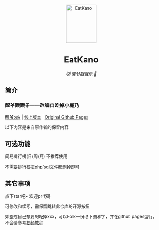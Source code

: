 <p align="center">
  <a href="http://www.pro-ivan.cn/game/stamping_xing/"><img src="http://www.pro-ivan.cn/game/stamping_xing/static/image/ClickBefore.png" width="100" height="125" alt="EatKano"></a>
</p>
<div align="center">

# EatKano

_🐱 醒爷戳戳乐 🥛_

</div>


## 简介

<h3>醒爷戳戳乐——改编自吃掉小鹿乃</h3>

[醒爷b站](https://space.bilibili.com/2100679)
|
[线上版本](http://www.pro-ivan.cn/game/stamping_xing/)
|
[Original Github Pages](https://arcxingye.github.io/EatKano/index.html)

以下内容是来自原作者的保留内容
## 可选功能

简易排行榜(日/周/月) 不推荐使用

不需要排行榜把php/sql文件都删掉即可

## 其它事项

点下star吧~ 欢迎pr代码

可修改和续写，需保留跳转此仓库的开源按钮

如整成自己想要的吃掉xxx，可以Fork一份改下图和字，并在github pages运行，不会请参考[视频教程](https://www.bilibili.com/video/BV1jT4y1y7kA)
